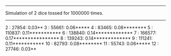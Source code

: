 ***
Simulation of 2 dice tossed for 1000000 times.
***

  2 :     27854: 0.03**
  3 :     55661: 0.06*****
  4 :     83465: 0.08********
  5 :    110837: 0.11***********
  6 :    138840: 0.14*************
  7 :    166577: 0.17****************
  8 :    139243: 0.14*************
  9 :    111241: 0.11***********
 10 :     82793: 0.08********
 11 :     55743: 0.06*****
 12 :     27746: 0.03**